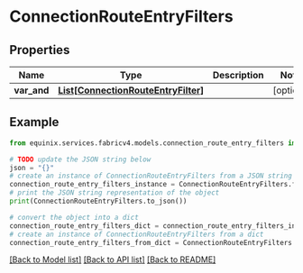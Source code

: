 # ConnectionRouteEntryFilters


## Properties

Name | Type | Description | Notes
------------ | ------------- | ------------- | -------------
**var_and** | [**List[ConnectionRouteEntryFilter]**](ConnectionRouteEntryFilter.md) |  | [optional] 

## Example

```python
from equinix.services.fabricv4.models.connection_route_entry_filters import ConnectionRouteEntryFilters

# TODO update the JSON string below
json = "{}"
# create an instance of ConnectionRouteEntryFilters from a JSON string
connection_route_entry_filters_instance = ConnectionRouteEntryFilters.from_json(json)
# print the JSON string representation of the object
print(ConnectionRouteEntryFilters.to_json())

# convert the object into a dict
connection_route_entry_filters_dict = connection_route_entry_filters_instance.to_dict()
# create an instance of ConnectionRouteEntryFilters from a dict
connection_route_entry_filters_from_dict = ConnectionRouteEntryFilters.from_dict(connection_route_entry_filters_dict)
```
[[Back to Model list]](../README.md#documentation-for-models) [[Back to API list]](../README.md#documentation-for-api-endpoints) [[Back to README]](../README.md)


